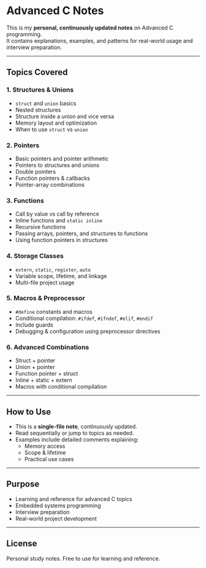 # Advanced C Notes

This is my **personal, continuously updated notes** on Advanced C programming.  
It contains explanations, examples, and patterns for real-world usage and interview preparation.

---

## Topics Covered

### 1. Structures & Unions
- `struct` and `union` basics
- Nested structures
- Structure inside a union and vice versa
- Memory layout and optimization
- When to use `struct` vs `union`

### 2. Pointers
- Basic pointers and pointer arithmetic
- Pointers to structures and unions
- Double pointers
- Function pointers & callbacks
- Pointer-array combinations

### 3. Functions
- Call by value vs call by reference
- Inline functions and `static inline`
- Recursive functions
- Passing arrays, pointers, and structures to functions
- Using function pointers in structures

### 4. Storage Classes
- `extern`, `static`, `register`, `auto`
- Variable scope, lifetime, and linkage
- Multi-file project usage

### 5. Macros & Preprocessor
- `#define` constants and macros
- Conditional compilation: `#ifdef`, `#ifndef`, `#elif`, `#endif`
- Include guards
- Debugging & configuration using preprocessor directives

### 6. Advanced Combinations
- Struct + pointer
- Union + pointer
- Function pointer + struct
- Inline + static + extern
- Macros with conditional compilation

---

## How to Use
- This is a **single-file note**, continuously updated.
- Read sequentially or jump to topics as needed.
- Examples include detailed comments explaining:
  - Memory access
  - Scope & lifetime
  - Practical use cases

---

## Purpose
- Learning and reference for advanced C topics
- Embedded systems programming
- Interview preparation
- Real-world project development

---

## License
Personal study notes. Free to use for learning and reference.
